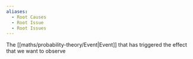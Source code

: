 ```yaml
---
aliases:
  - Root Causes
  - Root Issue
  - Root Issues
---
```


The [[maths/probability-theory/Event|Event]] that has triggered the effect that we want to observe
